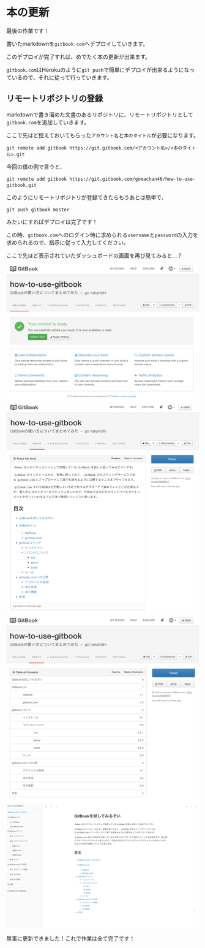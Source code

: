 # 本の更新

最後の作業です！

書いたmarkdownを`gitbook.com`へデプロイしていきます。

このデプロイが完了すれば、めでたく本の更新が出来ます。

`gitbook.com`はHerokuのように`git push`で簡単にデプロイが出来るようになっているので、それに従って行っていきます。

## リモートリポジトリの登録

markdownで書き溜めた文書のあるリポジトリに、リモートリポジトリとして`gitbook.com`を追加していきます。

ここで先ほど控えておいてもらった`アカウント名`と`本のタイトル`が必要になります。

```
git remote add gitbook https://git.gitbook.com/<アカウント名>/<本のタイトル>.git
```

今回の僕の例で言うと、

```
git remote add gitbook https://git.gitbook.com/gomachan46/how-to-use-gitbook.git
```

このようにリモートリポジトリが登録できたらもうあとは簡単で、

```
git push gitbook master
```

みたいにすればデプロイは完了です！

この時、`gitbook.com`へのログイン時に求められる`username`と`password`の入力を求められるので、指示に従って入力してください。

ここで先ほど表示されていたダッシュボードの画面を再び見てみると...？

![更新1](./update1.png)
![更新2](./update2.png)
![更新3](./update3.png)
![更新4](./update4.png)

無事に更新できました！これで作業は全て完了です！


